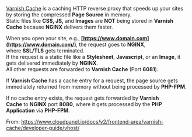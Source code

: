 
[Varnish Cache](http://varnish-cache.org/) is a caching HTTP reverse proxy that speeds up your sites by storing the compressed **Page Source** in memory.  
Static files like **CSS, JS,** and **Images** are **NOT** being stored in **Varnish Cache** because **NGINX** delivers them faster.

When you open your site, e.g., **[https://www.domain.com](https://www.domain.com/)**, the request goes to **NGINX**, where **SSL/TLS** gets terminated.  
If the request is a static file like a **Stylesheet**, **Javascript**, or an **Image**, it gets delivered immediately by **NGINX**.  
All other requests are forwarded to **Varnish Cache** (Port **6081**).

If **Varnish Cache** has a cache entry for a request, the page source gets immediately returned from memory without being processed by **PHP-FPM**.

If no cache entry exists, the request gets forwarded by **Varnish Cache** to **NGINX** port **8080**, where it gets processed by the **PHP Application** via **PHP-FPM**.

From: https://www.cloudpanel.io/docs/v2/frontend-area/varnish-cache/developer-guide/vhost/